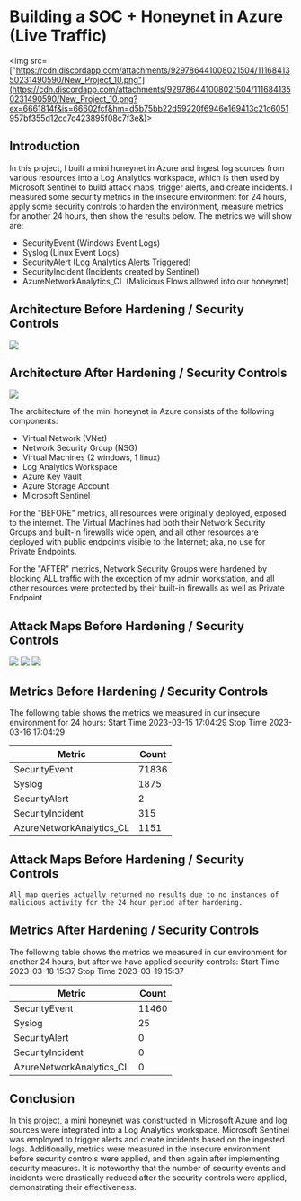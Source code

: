 # Building a SOC + Honeynet in Azure (Live Traffic)
<img src=["https://cdn.discordapp.com/attachments/929786441008021504/1116841350231490590/New_Project_10.png"](https://cdn.discordapp.com/attachments/929786441008021504/1116841350231490590/New_Project_10.png?ex=6661814f&is=66602fcf&hm=d5b75bb22d59220f6946e169413c21c6051957bf355d12cc7c423895f08c7f3e&)>

## Introduction

In this project, I built a mini honeynet in Azure and ingest log sources from various resources into a Log Analytics workspace, which is then used by Microsoft Sentinel to build attack maps, trigger alerts, and create incidents. I measured some security metrics in the insecure environment for 24 hours, apply some security controls to harden the environment, measure metrics for another 24 hours, then show the results below. The metrics we will show are:

- SecurityEvent (Windows Event Logs)
- Syslog (Linux Event Logs)
- SecurityAlert (Log Analytics Alerts Triggered)
- SecurityIncident (Incidents created by Sentinel)
- AzureNetworkAnalytics_CL (Malicious Flows allowed into our honeynet)

## Architecture Before Hardening / Security Controls
<img src="https://cdn.discordapp.com/attachments/929786441008021504/1116844379638857759/New_Project_11.png">  

## Architecture After Hardening / Security Controls
<img src="https://cdn.discordapp.com/attachments/929786441008021504/1116846996842627222/New_Project_12.png">  

The architecture of the mini honeynet in Azure consists of the following components:

- Virtual Network (VNet)
- Network Security Group (NSG)
- Virtual Machines (2 windows, 1 linux)
- Log Analytics Workspace
- Azure Key Vault
- Azure Storage Account
- Microsoft Sentinel

For the "BEFORE" metrics, all resources were originally deployed, exposed to the internet. The Virtual Machines had both their Network Security Groups and built-in firewalls wide open, and all other resources are deployed with public endpoints visible to the Internet; aka, no use for Private Endpoints.

For the "AFTER" metrics, Network Security Groups were hardened by blocking ALL traffic with the exception of my admin workstation, and all other resources were protected by their built-in firewalls as well as Private Endpoint

## Attack Maps Before Hardening / Security Controls
<img src="https://cdn.discordapp.com/attachments/929786441008021504/1116852980369592330/Before_Windows_rdp_auth.png">
<img src="https://cdn.discordapp.com/attachments/929786441008021504/1116852980960985159/Before_Syslog_ssh_auth.png">
<img src="https://cdn.discordapp.com/attachments/929786441008021504/1116852981242019850/Before_Nsg_Malicious_Allowed.png">

## Metrics Before Hardening / Security Controls

The following table shows the metrics we measured in our insecure environment for 24 hours:
Start Time 2023-03-15 17:04:29
Stop Time 2023-03-16 17:04:29

| Metric                   | Count
| ------------------------ | -----
| SecurityEvent            | 71836
| Syslog                   | 1875
| SecurityAlert            | 2
| SecurityIncident         | 315
| AzureNetworkAnalytics_CL | 1151

## Attack Maps Before Hardening / Security Controls

```All map queries actually returned no results due to no instances of malicious activity for the 24 hour period after hardening.```

## Metrics After Hardening / Security Controls

The following table shows the metrics we measured in our environment for another 24 hours, but after we have applied security controls:
Start Time 2023-03-18 15:37
Stop Time	2023-03-19 15:37

| Metric                   | Count
| ------------------------ | -----
| SecurityEvent            | 11460
| Syslog                   | 25
| SecurityAlert            | 0
| SecurityIncident         | 0
| AzureNetworkAnalytics_CL | 0

## Conclusion

In this project, a mini honeynet was constructed in Microsoft Azure and log sources were integrated into a Log Analytics workspace. Microsoft Sentinel was employed to trigger alerts and create incidents based on the ingested logs. Additionally, metrics were measured in the insecure environment before security controls were applied, and then again after implementing security measures. It is noteworthy that the number of security events and incidents were drastically reduced after the security controls were applied, demonstrating their effectiveness.
